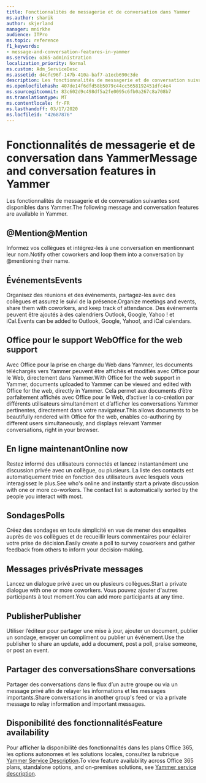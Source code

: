 ```yaml
---
title: Fonctionnalités de messagerie et de conversation dans Yammer
ms.author: sharik
author: skjerland
manager: mnirkhe
audience: ITPro
ms.topic: reference
f1_keywords:
- message-and-conversation-features-in-yammer
ms.service: o365-administration
localization_priority: Normal
ms.custom: Adm_ServiceDesc
ms.assetid: d4cfc96f-147b-410a-baf7-a1ecb690c3de
description: Les fonctionnalités de messagerie et de conversation suivantes sont disponibles dans Yammer.
ms.openlocfilehash: 407de14f6dfd58b5079c44cc5658192451dfc4e4
ms.sourcegitcommit: 83c602d9c498df5a2fe0095c6fb0a267c8a708b7
ms.translationtype: MT
ms.contentlocale: fr-FR
ms.lasthandoff: 03/17/2020
ms.locfileid: "42687876"
---
```

# <a name="message-and-conversation-features-in-yammer"></a><span data-ttu-id="bbeb2-103">Fonctionnalités de messagerie et de conversation dans Yammer</span><span class="sxs-lookup"><span data-stu-id="bbeb2-103">Message and conversation features in Yammer</span></span>

<span data-ttu-id="bbeb2-104">Les fonctionnalités de messagerie et de conversation suivantes sont disponibles dans Yammer.</span><span class="sxs-lookup"><span data-stu-id="bbeb2-104">The following message and conversation features are available in Yammer.</span></span>
  
## <a name="mention"></a><span data-ttu-id="bbeb2-105">@Mention</span><span class="sxs-lookup"><span data-stu-id="bbeb2-105">@Mention</span></span>

<span data-ttu-id="bbeb2-106">Informez vos collègues et intégrez-les à une conversation en mentionnant leur nom.</span><span class="sxs-lookup"><span data-stu-id="bbeb2-106">Notify other coworkers and loop them into a conversation by @mentioning their name.</span></span>

## <a name="events"></a><span data-ttu-id="bbeb2-107">Événements</span><span class="sxs-lookup"><span data-stu-id="bbeb2-107">Events</span></span>

<span data-ttu-id="bbeb2-108">Organisez des réunions et des événements, partagez-les avec des collègues et assurez le suivi de la présence.</span><span class="sxs-lookup"><span data-stu-id="bbeb2-108">Organize meetings and events, share them with coworkers, and keep track of attendance.</span></span> <span data-ttu-id="bbeb2-109">Des événements peuvent être ajoutés à des calendriers Outlook, Google, Yahoo ! et iCal.</span><span class="sxs-lookup"><span data-stu-id="bbeb2-109">Events can be added to Outlook, Google, Yahoo!, and iCal calendars.</span></span>
  
## <a name="office-for-the-web-support"></a><span data-ttu-id="bbeb2-110">Office pour le support Web</span><span class="sxs-lookup"><span data-stu-id="bbeb2-110">Office for the web support</span></span>

<span data-ttu-id="bbeb2-111">Avec Office pour la prise en charge du Web dans Yammer, les documents téléchargés vers Yammer peuvent être affichés et modifiés avec Office pour le Web, directement dans Yammer.</span><span class="sxs-lookup"><span data-stu-id="bbeb2-111">With Office for the web support in Yammer, documents uploaded to Yammer can be viewed and edited with Office for the web, directly in Yammer.</span></span> <span data-ttu-id="bbeb2-112">Cela permet aux documents d’être parfaitement affichés avec Office pour le Web, d’activer la co-création par différents utilisateurs simultanément et d’afficher les conversations Yammer pertinentes, directement dans votre navigateur.</span><span class="sxs-lookup"><span data-stu-id="bbeb2-112">This allows documents to be beautifully rendered with Office for the web, enables co-authoring by different users simultaneously, and displays relevant Yammer conversations, right in your browser.</span></span>

## <a name="online-now"></a><span data-ttu-id="bbeb2-113">En ligne maintenant</span><span class="sxs-lookup"><span data-stu-id="bbeb2-113">Online now</span></span>

<span data-ttu-id="bbeb2-p103">Restez informé des utilisateurs connectés et lancez instantanément une discussion privée avec un collègue, ou plusieurs. La liste des contacts est automatiquement triée en fonction des utilisateurs avec lesquels vous interagissez le plus.</span><span class="sxs-lookup"><span data-stu-id="bbeb2-p103">See who's online and instantly start a private discussion with one or more co-workers. The contact list is automatically sorted by the people you interact with most.</span></span>

## <a name="polls"></a><span data-ttu-id="bbeb2-116">Sondages</span><span class="sxs-lookup"><span data-stu-id="bbeb2-116">Polls</span></span>

<span data-ttu-id="bbeb2-117">Créez des sondages en toute simplicité en vue de mener des enquêtes auprès de vos collègues et de recueillir leurs commentaires pour éclairer votre prise de décision.</span><span class="sxs-lookup"><span data-stu-id="bbeb2-117">Easily create a poll to survey coworkers and gather feedback from others to inform your decision-making.</span></span>
  
## <a name="private-messages"></a><span data-ttu-id="bbeb2-118">Messages privés</span><span class="sxs-lookup"><span data-stu-id="bbeb2-118">Private messages</span></span>

<span data-ttu-id="bbeb2-119">Lancez un dialogue privé avec un ou plusieurs collègues.</span><span class="sxs-lookup"><span data-stu-id="bbeb2-119">Start a private dialogue with one or more coworkers.</span></span> <span data-ttu-id="bbeb2-120">Vous pouvez ajouter d'autres participants à tout moment.</span><span class="sxs-lookup"><span data-stu-id="bbeb2-120">You can add more participants at any time.</span></span>

## <a name="publisher"></a><span data-ttu-id="bbeb2-121">Publisher</span><span class="sxs-lookup"><span data-stu-id="bbeb2-121">Publisher</span></span>

<span data-ttu-id="bbeb2-122">Utiliser l’éditeur pour partager une mise à jour, ajouter un document, publier un sondage, envoyer un compliment ou publier un événement.</span><span class="sxs-lookup"><span data-stu-id="bbeb2-122">Use the publisher to share an update, add a document, post a poll, praise someone, or post an event.</span></span>
    
## <a name="share-conversations"></a><span data-ttu-id="bbeb2-123">Partager des conversations</span><span class="sxs-lookup"><span data-stu-id="bbeb2-123">Share conversations</span></span>

<span data-ttu-id="bbeb2-124">Partager des conversations dans le flux d’un autre groupe ou via un message privé afin de relayer les informations et les messages importants.</span><span class="sxs-lookup"><span data-stu-id="bbeb2-124">Share conversations in another group's feed or via a private message to relay information and important messages.</span></span>
  
## <a name="feature-availability"></a><span data-ttu-id="bbeb2-125">Disponibilité des fonctionnalités</span><span class="sxs-lookup"><span data-stu-id="bbeb2-125">Feature availability</span></span>

<span data-ttu-id="bbeb2-126">Pour afficher la disponibilité des fonctionnalités dans les plans Office 365, les options autonomes et les solutions locales, consultez la rubrique [Yammer Service Description](yammer-service-description.md).</span><span class="sxs-lookup"><span data-stu-id="bbeb2-126">To view feature availability across Office 365 plans, standalone options, and on-premises solutions, see [Yammer service description](yammer-service-description.md).</span></span>
  